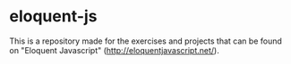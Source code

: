 # eloquent-js

This is a repository made for the exercises and projects that can be found on "Eloquent Javascript" (http://eloquentjavascript.net/).

